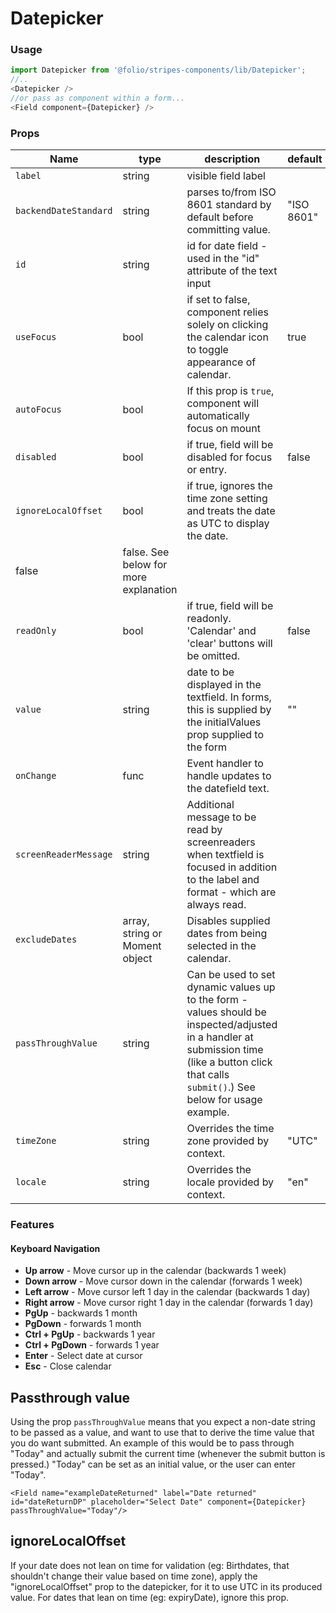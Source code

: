 # Datepicker
### Usage

```js
import Datepicker from '@folio/stripes-components/lib/Datepicker';
//..
<Datepicker />
//or pass as component within a form...
<Field component={Datepicker} />
```

### Props
Name | type | description | default | required
--- | --- | --- | --- | ---
`label` | string | visible field label | | false
`backendDateStandard` | string | parses to/from ISO 8601 standard by default before committing value. | "ISO 8601" | false
`id` | string | id for date field - used in the "id" attribute of the text input | | false
`useFocus` | bool | if set to false, component relies solely on clicking the calendar icon to toggle appearance of calendar. | true | false
`autoFocus` | bool | If this prop is `true`, component will automatically focus on mount | |
`disabled` | bool | if true, field will be disabled for focus or entry. | false | false
`ignoreLocalOffset` | bool | if true, ignores the time zone setting and treats the date as UTC to display the date.
| false | false. See below for more explanation
`readOnly` | bool | if true, field will be readonly. 'Calendar' and 'clear' buttons will be omitted. | false | false
`value` | string | date to be displayed in the textfield. In forms, this is supplied by the initialValues prop supplied to the form | "" | false
`onChange` | func | Event handler to handle updates to the datefield text. | | false
`screenReaderMessage` | string | Additional message to be read by screenreaders when textfield is focused in addition to the label and format - which are always read. | | false
`excludeDates` | array, string or Moment object | Disables supplied dates from being selected in the calendar. | | false
`passThroughValue` | string | Can be used to set dynamic values up to the form - values should be inspected/adjusted in a handler at submission time (like a button click that calls `submit()`.) See below for usage example. |  |
`timeZone` | string | Overrides the time zone provided by context. | "UTC" | false
`locale` | string | Overrides the locale provided by context. | "en" | false

<!-- dateFormat | string | system formatting for date. [Moment.js formats](https://momentjs.com/docs/#/displaying/format/) are supported | "MM/DD/YYYY" | false-->


### Features
#### Keyboard Navigation
* **Up arrow** - Move cursor up in the calendar (backwards 1 week)
* **Down arrow** - Move cursor down in the calendar (forwards 1 week)
* **Left arrow** - Move cursor left 1 day in the calendar (backwards 1 day)
* **Right arrow** - Move cursor right 1 day in the calendar (forwards 1 day)
* **PgUp** - backwards 1 month
* **PgDown** - forwards 1 month
* **Ctrl + PgUp** - backwards 1 year
* **Ctrl + PgDown** - forwards 1 year
* **Enter** - Select date at cursor
* **Esc** - Close calendar

## Passthrough value
Using the prop `passThroughValue` means that you expect a non-date string to be passed as a value, and want to use that to derive the time value that you do want submitted. An example of this would be to pass through "Today" and actually submit the current time (whenever the submit button is pressed.) "Today" can be set as an initial value, or the user can enter "Today".
```
<Field name="exampleDateReturned" label="Date returned" id="dateReturnDP" placeholder="Select Date" component={Datepicker} passThroughValue="Today"/>
```

## ignoreLocalOffset
If your date does not lean on time for validation (eg: Birthdates, that shouldn't change their value based on time zone), apply the "ignoreLocalOffset" prop to the datepicker, for it to use UTC in its produced value. For dates that lean on time (eg: expiryDate), ignore this prop.
